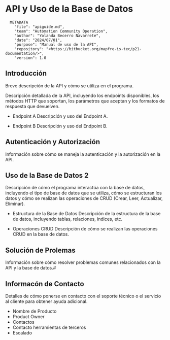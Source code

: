 # API y Uso de la Base de Datos

```Shell
  METADATA
    "file": "apiguide.md",
    "team": "Automation Community Operation",
    "author": "Yolanda Becerro Navarrete",
    "date": "2024/07/01",
    "purpose": "Manual de uso de la API",
    "repository": "<https://bitbucket.org/mapfre-is-tec/p21-documentation/>",
    "version": 1.0
```

## Introducción

Breve descripción de la API y cómo se utiliza en el programa.

Descripción detallada de la API, incluyendo los endpoints disponibles, los métodos HTTP que soportan, los parámetros que aceptan y los formatos de respuesta que devuelven.

- Endpoint A
Descripción y uso del Endpoint A.

- Endpoint B
Descripción y uso del Endpoint B.

## Autenticación y Autorización

Información sobre cómo se maneja la autenticación y la autorización en la API.

## Uso de la Base de Datos 2

Descripción de cómo el programa interactúa con la base de datos, incluyendo el tipo de base de datos que se utiliza, cómo se estructuran los datos y cómo se realizan las operaciones de CRUD (Crear, Leer, Actualizar, Eliminar).

- Estructura de la Base de Datos
Descripción de la estructura de la base de datos, incluyendo tablas, relaciones, índices, etc.

- Operaciones CRUD
Descripción de cómo se realizan las operaciones CRUD en la base de datos.

## Solución de Prolemas

Información sobre cómo resolver problemas comunes relacionados con la API y la base de datos.#

## Informacón de Contacto

Detalles de cómo ponerse en contacto con el soporte técnico o el servicio al cliente para obtener ayuda adicional.

- Nombre de Producto
- Product Owner
- Contactos
- Contacto herramientas de terceros
- Escalado
